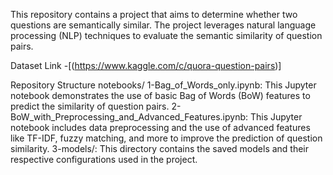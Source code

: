 This repository contains a project that aims to determine whether two questions are semantically similar. The project leverages natural language processing (NLP) techniques to evaluate the semantic similarity of question pairs. 

Dataset Link -[(https://www.kaggle.com/c/quora-question-pairs)]

Repository Structure
notebooks/
1-Bag_of_Words_only.ipynb: This Jupyter notebook demonstrates the use of basic Bag of Words (BoW) features to predict the similarity of question pairs.
2-BoW_with_Preprocessing_and_Advanced_Features.ipynb: This Jupyter notebook includes data preprocessing and the use of advanced features like TF-IDF, fuzzy matching, and more to improve the prediction of question similarity.
3-models/: This directory contains the saved models and their respective configurations used in the project.

